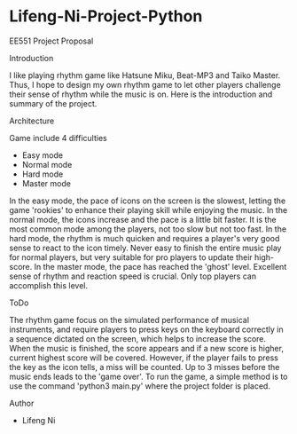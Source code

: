 # Lifeng-Ni-Project-Python
EE551 Project Proposal

Introduction

I like playing rhythm game like Hatsune Miku, Beat-MP3 and Taiko Master. Thus, I hope to design my own rhythm game to let other players challenge their sense of rhythm while the music is on.
Here is the introduction and summary of the project.

Architecture

Game include 4 difficulties
* Easy mode
* Normal mode
* Hard mode
* Master mode

In the easy mode, the pace of icons on the screen is the slowest, letting the game 'rookies' to enhance their playing skill while enjoying the music.
In the normal mode, the icons increase and the pace is a little bit faster. It is the most common mode among the players, not too slow but not too fast.
In the hard mode, the rhythm is much quicken and requires a player's very good sense to react to the icon timely. Never easy to finish the entire music play for normal players, but very suitable for pro players to update their high-score.
In the master mode, the pace has reached the 'ghost' level. Excellent sense of rhythm and reaction speed is crucial. Only top players can accomplish this level.

ToDo

The rhythm game focus on the simulated performance of musical instruments, and require players to press keys on the keyboard correctly in a sequence dictated on the screen, which helps to increase the score. When the music is finished, the score appears and if a new score is higher, current highest score will be covered. 
However, if the player fails to press the key as the icon tells, a miss will be counted. Up to 3 misses before the music ends leads to the 'game over'.
To run the game, a simple method is to use the command 'python3 main.py' where the project folder is placed.

Author

* Lifeng Ni
